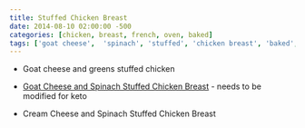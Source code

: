 ```yaml
---
title: Stuffed Chicken Breast
date: 2014-08-10 02:00:00 -500
categories: [chicken, breast, french, oven, baked]
tags: ['goat cheese',  'spinach', 'stuffed', 'chicken breast', 'baked', 'cream cheese']
---
```


-   Goat cheese and greens stuffed chicken

-   [Goat Cheese and Spinach Stuffed Chicken Breast](http://www.finecooking.com/recipes/spinach-goat-cheese-stuffed-chicken-breasts.aspx) - needs to be modified for keto

-   Cream Cheese and Spinach Stuffed Chicken Breast

